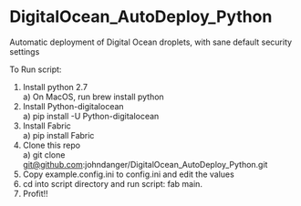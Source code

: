 # DigitalOcean_AutoDeploy_Python
Automatic deployment of Digital Ocean droplets, with sane default security settings  

To Run script:  
  1. Install python 2.7  
    a) On MacOS, run brew install python  
  2. Install Python-digitalocean  
    a) pip install -U Python-digitalocean  
  3. Install Fabric  
    a) pip install Fabric  
  4. Clone this repo  
    a) git clone git@github.com:johndanger/DigitalOcean_AutoDeploy_Python.git  
  5. Copy example.config.ini to config.ini and edit the values  
  6. cd into script directory and run script: fab main.  
  7. Profit!!  
